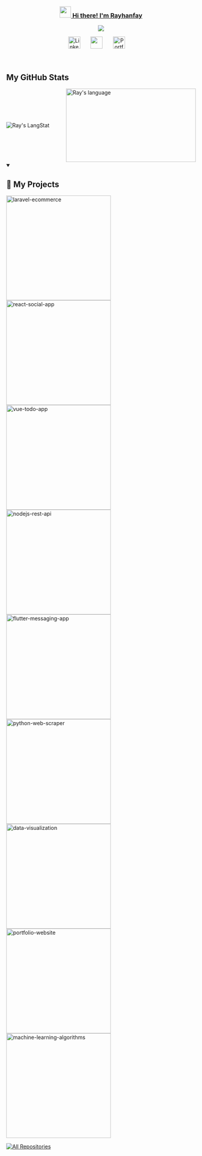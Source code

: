 <!-- Home Section -->
<p align="center">
  <a href="https://github.com/rayhanfay">
    <h3 align="center"><img src = "https://raw.githubusercontent.com/MartinHeinz/MartinHeinz/master/wave.gif" width = 30px> Hi there! I'm Rayhanfay</h3>
</p>

<p align="center">
  <!-- Typing SVG by rayhanfay - https://github.com/rayhanfay -->
  <a href="https://github.com/rayhanfay/readme-typing-svg">
    <img src="https://readme-typing-svg.demolab.com/?lines=Cloud%20Computing%20Cohort%20at%20Bangkit%20Academy;Network%20Administration%20Enthusiast;Aspiring%20UI%2FUX%20Designer;Informatics%20Engineering%20at%20Riau%20University&font=Fira%20Code&center=true&width=600&height=45&color=000000&vCenter=true&pause=1000&size=22" /></a>
</p>

<!-- Social icons section -->
<p align="center">
  <a href="https://www.linkedin.com/in/rayhanalfarassy/"><img width="32px" alt="LinkedIn" title="LinkedIn" src="https://i.imgur.com/FGka1lR.png"/></a>
  &#8287;&#8287;&#8287;&#8287;&#8287;
  <a href="https://discord.gg/C5wTPHd8TY" alt="Discord" title="fal4you"><img width="32px" src="https://i.imgur.com/eHkmWFL.png"/></a>
  &#8287;&#8287;&#8287;&#8287;&#8287;
  <a href="https://rayhanfay.carrd.co/"><img width="32px" alt="Portfolio" title="Portfolio" src="https://i.imgur.com/9M1sywz.png"></a>
  &#8287;&#8287;&#8287;&#8287;&#8287;
</p>
<br/>

<!-- GitHub section -->
## My GitHub Stats
<div style="display: flex; justify-content: space-between; align-items: center;">
  <img src="https://github-readme-streak-stats.herokuapp.com/?user=rayhanfay" alt="Ray's LangStat" />
  <img src="https://github-readme-stats.vercel.app/api/top-langs?username=rayhanfay&langs_count=10&show_icons=true&locale=en&layout=compact&theme=light" alt="Ray's language" height="195px" width="345px" />
</div>


<!-- Project Section -->
<details open> 
  <summary><h2>📘 My Projects</h2></summary>

  <!-- Repo info cards - https://github.com/anuraghazra/github-readme-stats -->
  <!-- Small repo cards (fork) - https://github.com/DenverCoder1/github-readme-stats -->
  <p align="left">
    <a href="https://github.com/rayhanfay/android-2d-guessing-game"><img width="278" src="https://denvercoder1-github-readme-stats.vercel.app/api/pin/?username=rayhanfay&repo=android-2d-guessing-game&theme=react&bg_color=1F222E&title_color=F85D7F&hide_border=true&icon_color=F8D866&show_icons=false" alt="laravel-ecommerce"></a>
    <a href="https://github.com/rayhanfay/interactive-car-animation"><img width="278" src="https://denvercoder1-github-readme-stats.vercel.app/api/pin/?username=rayhanfay&repo=interactive-car-animation&theme=react&bg_color=1F222E&title_color=F85D7F&hide_border=true&icon_color=F8D866&show_icons=false" alt="react-social-app"></a>
    <a href="https://github.com/rayhanfay/web-informatika-unri"><img width="278" src="https://denvercoder1-github-readme-stats.vercel.app/api/pin/?username=rayhanfay&repo=web-informatika-unri&theme=react&bg_color=1F222E&title_color=F85D7F&hide_border=true&icon_color=F8D866&show_icons=false" alt="vue-todo-app"></a>
    <a href="https://github.com/rayhanfay/logistics-inventory-application"><img width="278" src="https://denvercoder1-github-readme-stats.vercel.app/api/pin/?username=rayhanfay&repo=logistics-inventory-application&theme=react&bg_color=1F222E&title_color=F85D7F&hide_border=true&icon_color=F8D866&show_icons=false" alt="nodejs-rest-api"></a>
    <a href="https://github.com/rayhanfay/redesign-landing-page"><img width="278" src="https://denvercoder1-github-readme-stats.vercel.app/api/pin/?username=rayhanfay&repo=redesign-landing-page&theme=react&bg_color=1F222E&title_color=F85D7F&hide_border=true&icon_color=F8D866&show_icons=false" alt="flutter-messaging-app"></a>
    <a href="https://github.com/rayhanfay/mobile-profile"><img width="278" src="https://denvercoder1-github-readme-stats.vercel.app/api/pin/?username=rayhanfay&repo=mobile-profile&theme=react&bg_color=1F222E&title_color=F85D7F&hide_border=true&icon_color=F8D866&show_icons=false" alt="python-web-scraper"></a>
    <a href="https://github.com/rayhanfay/landing-page-dashboard"><img width="278" src="https://denvercoder1-github-readme-stats.vercel.app/api/pin/?username=rayhanfay&repo=landing-page-dashboard&theme=react&bg_color=1F222E&title_color=F85D7F&hide_border=true&icon_color=F8D866&show_icons=false" alt="data-visualization"></a>
    <a href="https://github.com/rayhanfay/final-state-programming"><img width="278" src="https://denvercoder1-github-readme-stats.vercel.app/api/pin/?username=rayhanfay&repo=final-state-programming&theme=react&bg_color=1F222E&title_color=F85D7F&hide_border=true&icon_color=F8D866&show_icons=false" alt="portfolio-website"></a>
    <a href="https://github.com/rayhanfay/vegetable-data-management-application"><img width="278" src="https://denvercoder1-github-readme-stats.vercel.app/api/pin/?username=rayhanfay&repo=vegetable-data-management-application&theme=react&bg_color=1F222E&title_color=F85D7F&hide_border=true&icon_color=F8D866&show_icons=false" alt="machine-learning-algorithms"></a>
  </p>

  <a href="https://github.com/rayhanfay?tab=repositories&sort=stargazers"><img alt="All Repositories" title="All Repositories" src="https://custom-icon-badges.demolab.com/badge/-Click%20Here%20For%20All%20My%20Repos-1F222E?style=for-the-badge&logoColor=white&logo=repo"/></a>
</details>
<!--END_SECTION:activity-->

